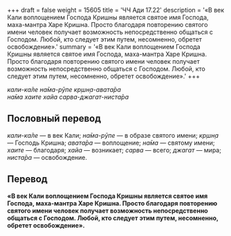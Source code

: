 +++
draft = false
weight = 15605
title = 'ЧЧ Ади 17.22'
description = '«В век Кали воплощением Господа Кришны является святое имя Господа, маха-мантра Харе Кришна. Просто благодаря повторению святого имени человек получает возможность непосредственно общаться с Господом. Любой, кто следует этим путем, несомненно, обретет освобождение».'
summary = '«В век Кали воплощением Господа Кришны является святое имя Господа, маха-мантра Харе Кришна. Просто благодаря повторению святого имени человек получает возможность непосредственно общаться с Господом. Любой, кто следует этим путем, несомненно, обретет освобождение».'
+++

_кали-ка̄ле на̄ма-рӯпе кр̣шн̣а-авата̄ра  
на̄ма хаите хайа сарва-джагат-ниста̄ра_

## Пословный перевод

_кали_\-_ка̄ле_ — в век Кали; _на̄ма_\-_рӯпе_ — в образе святого имени; _кр̣шн̣а_ — Господь Кришна; _авата̄ра_ — воплощение; _на̄ма_ — святому имени; _хаите_ — благодаря; _хайа_ — возникает; _сарва_ — всего; _джагат_ — мира; _ниста̄ра_ — освобождение.

## Перевод

**«В век Кали воплощением Господа Кришны является святое имя Господа, маха-мантра Харе Кришна. Просто благодаря повторению святого имени человек получает возможность непосредственно общаться с Господом. Любой, кто следует этим путем, несомненно, обретет освобождение».**
